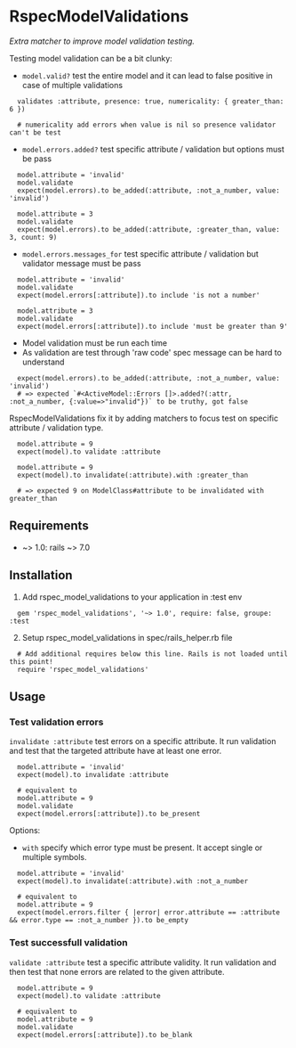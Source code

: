 # RspecModelValidations

*Extra matcher to improve model validation testing.*

Testing model validation can be a bit clunky:

* `model.valid?` test the entire model and it can lead to false positive in case of multiple validations

```
  validates :attribute, presence: true, numericality: { greater_than: 6 })

  # numericality add errors when value is nil so presence validator can't be test
```

* `model.errors.added?` test specific attribute / validation but options must be pass

```
  model.attribute = 'invalid'
  model.validate
  expect(model.errors).to be_added(:attribute, :not_a_number, value: 'invalid')

  model.attribute = 3
  model.validate
  expect(model.errors).to be_added(:attribute, :greater_than, value: 3, count: 9)
```

* `model.errors.messages_for` test specific attribute / validation but validator message must be pass
```
  model.attribute = 'invalid'
  model.validate
  expect(model.errors[:attribute]).to include 'is not a number'

  model.attribute = 3
  model.validate
  expect(model.errors[:attribute]).to include 'must be greater than 9'
```
* Model validation must be run each time
* As validation are test through 'raw code' spec message can be hard to understand

```
  expect(model.errors).to be_added(:attribute, :not_a_number, value: 'invalid')
  # => expected `#<ActiveModel::Errors []>.added?(:attr, :not_a_number, {:value=>"invalid"})` to be truthy, got false
```

RspecModelValidations fix it by adding matchers to focus test on specific attribute / validation type.

```
  model.attribute = 9
  expect(model).to validate :attribute

  model.attribute = 9
  expect(model).to invalidate(:attribute).with :greater_than

  # => expected 9 on ModelClass#attribute to be invalidated with greater_than
```

## Requirements

* ~> 1.0: rails ~> 7.0

## Installation

1. Add rspec_model_validations to your application in :test env

```
  gem 'rspec_model_validations', '~> 1.0', require: false, groupe: :test
```

2. Setup rspec_model_validations in spec/rails_helper.rb file

```
  # Add additional requires below this line. Rails is not loaded until this point!
  require 'rspec_model_validations'
```

## Usage

### Test validation errors

`invalidate :attribute` test errors on a specific attribute.
It run validation and test that the targeted attribute have at least one error.

```
  model.attribute = 'invalid'
  expect(model).to invalidate :attribute

  # equivalent to
  model.attribute = 9
  model.validate
  expect(model.errors[:attribute]).to be_present
```

Options:

* `with` specify which error type must be present. It accept single or multiple symbols.

```
  model.attribute = 'invalid'
  expect(model).to invalidate(:attribute).with :not_a_number

  # equivalent to
  model.attribute = 9
  expect(model.errors.filter { |error| error.attribute == :attribute && error.type == :not_a_number }).to be_empty
```

### Test successfull validation

`validate :attribute` test a specific attribute validity.
It run validation and then test that none errors are related to the given attribute.

```
  model.attribute = 9
  expect(model).to validate :attribute

  # equivalent to
  model.attribute = 9
  model.validate
  expect(model.errors[:attribute]).to be_blank
```
